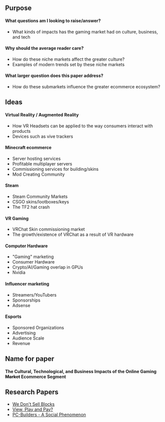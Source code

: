 ## Purpose
#### What questions am I looking to raise/answer?
- What kinds of impacts has the gaming market had on culture, business, and tech
#### Why should the average reader care?
- How do these niche markets affect the greater culture?
- Examples of modern trends set by these niche markets
#### What larger question does this paper address?
- How do these submarkets influence the greater ecommerce ecosystem?
## Ideas
#### Virtual Reality / Augmented Reality
- How VR Headsets can be applied to the way consumers interact with products
- Devices such as vive trackers
#### Minecraft ecommerce
- Server hosting services
- Profitable multiplayer servers
- Commissioning services for building/skins
- Mod Creating Community
#### Steam
- Steam Community Markets
- CSGO skins/lootboxes/keys
- The TF2 hat crash
#### VR Gaming
- VRChat Skin commissioning market
- The growth/existence of VRChat as a result of VR hardware
#### Computer Hardware
- "Gaming" marketing
- Consumer Hardware
- Crypto/AI/Gaming overlap in GPUs
- Nvidia
#### Influencer marketing
- Streamers/YouTubers
- Sponsorships
- Adsense
#### Esports
- Sponsored Organizations
- Advertising
- Audience Scale
- Revenue

## Name for paper
#### The Cultural, Technological, and Business Impacts of the Online Gaming ~~Market~~ Ecommerce Segment

## Research Papers
- [We Don't Sell Blocks](https://www.academia.edu/102217560/We_Dont_Sell_Blocks_Exploring_Minecrafts_Commissioning_Market?uc-sb-sw=12054336)
- [View, Play and Pay?](https://www.researchgate.net/publication/338571390_View_Play_and_Pay_-_The_Relationship_between_Consumption_of_Gaming_Video_Content_and_Video_Game_Playing_and_Buying)
- [PC-Builders - A Social Phenomenon](https://www.academia.edu/83256812/PC_builders_a_social_phenomenon_of_technologically_oriented_subculture_during_COVID_19_pandemic_in_XXI_c)